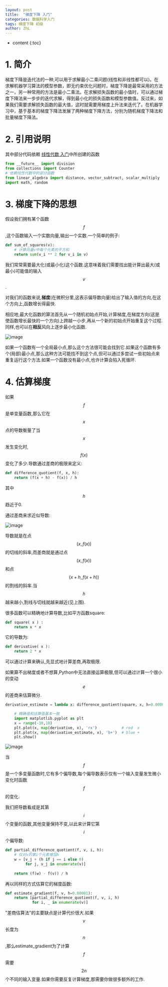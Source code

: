 ```yaml
---
layout: post
title:  "梯度下降 入门"
categories: 数据科学入门
tags: 梯度下降 初级
author: ZhL
---
```


* content
{:toc}

# 1. 简介

梯度下降是迭代法的一种,可以用于求解最小二乘问题(线性和非线性都可以)。在求解机器学习算法的模型参数，即无约束优化问题时，梯度下降是最常采用的方法之一，另一种常用的方法是最小二乘法。在求解损失函数的最小值时，可以通过梯度下降法来一步步的迭代求解，得到最小化的损失函数和模型参数值。反过来，如果我们需要求解损失函数的最大值，这时就需要用梯度上升法来迭代了。在机器学习中，基于基本的梯度下降法发展了两种梯度下降方法，分别为随机梯度下降法和批量梯度下降法。






# 2. 引用说明

其中部分代码依赖
[线性代数 入门](https://liuzhihan027.github.io/2018/08/14/linear_algebra_preliminary/ "线性代数 入门")中所创建的函数

```python
from __future__ import division
from collections import Counter
# 依赖线性代数中的部分函数
from linear_algebra import distance, vector_subtract, scalar_multiply
import math, random
```

# 3. 梯度下降的思想

假设我们拥有某个函数 
$$ f $$
,这个函数输入一个实数向量,输出一个实数.一个简单的例子:

```python
def sum_of_squares(v):
    # 计算向量v中每个元素的平方和
    return sum(v_i ** 2 for v_i in v)
```

我们常常需要最大化(或最小化)这个函数.这意味着我们需要找出能计算出最大(或最小)可能值的输入
$$ v $$
.

对我们的函数来说,**梯度**(在微积分里,这表示偏导数向量)给出了输入值的方向,在这个方向上,函数增长得最快.

相应地,最大化函数的算法首先从一个随机初始点开始,计算梯度,在梯度方向(这是使函数增长最快的一个方向)上跨越一小步,再从一个新的初始点开始重复这个过程.同样,也可以在**相反**风向上逐步最小化函数.

![image](https://github.com/liuzhihan027/liuzhihan027.github.io/raw/master/images-folder/2018-08-29-001.png)

如果一个函数有一个全局最小点,那么这个方法很可能会找到它.如果这个函数有多个(局部)最小点,那么这种方法可能找不到这个点,但可以通过多尝试一些初始点来重复运行这个方法.如果一个函数没有最小点,也许计算会陷入死循环.

# 4. 估算梯度

如果
$$ f $$
是单变量函数,那么它在
$$ x $$
点的导数衡量了当
$$ x $$
发生变化时,
$$ f(x) $$
变化了多少.导数通过差商的极限来定义:

```python
def difference_quotient(f, x, h):
    return (f(x + h) - f(x)) / h
```

其中
$$ h $$
趋近于0.

通过差商来求近似导数:

![image](https://github.com/liuzhihan027/liuzhihan027.github.io/raw/master/images-folder/2018-08-30-001.png)

导数就是在点
$$ (x, f(x)) $$
的切线的斜率,而差商就是通过点
$$ (x, f(x)) $$
和点
$$ (x+h,f(x+h)) $$
的割线的斜率.当
$$ h $$
越来越小,割线与切线就越来越近(见上图).

很多函数可以精确地计算导数,比如平方函数square:

```python
def square( x ) :
    return x * x
```

它的导数为:

```python
def derivative( x ):
    return 2 * x
```

可以通过计算来确认,先显式地计算差商,再取极限.

如果算不出梯度或者不想算,Python中无法直接运算极限,但可以通过计算一个很小的变动
$$ e $$
的差商来估算微分.

```python
derivative_estimate = lambda x: difference_quotient(square, x, h=0.00001)

    # 精确值和估算值基本一致
    import matplotlib.pyplot as plt
    x = range(-10,10)
    plt.plot(x, map(derivative, x), 'rx')           # red  x
    plt.plot(x, map(derivative_estimate, x), 'b+')  # blue +
    plt.show()  
```

![image](https://github.com/liuzhihan027/liuzhihan027.github.io/raw/master/images-folder/2018-08-30-002.png)

当
$$ f $$
是一个多变量函数时,它有多个偏导数,每个偏导数表示仅有一个输入变量发生微小变化时函数
$$ f $$
的变化.

我们把导数看成是其第
$$ i $$
个变量的函数,其他变量保持不变,以此来计算它第
$$ i $$
个偏导数:

```python
def partial_difference_quotient(f, v, i, h):
    # 仅对v的第i个元素增加h
    w = [v_j + (h if j == i else 0)
         for j, v_j in enumerate(v)]
         
    return (f(w) - f(v)) / h
```

再以同样的方式估算它的梯度函数:

```python
def estimate_gradient(f, v, h=0.00001):
    return [partial_difference_quotient(f, v, i, h)
            for i, _ in enumerate(v)] 
```

"差商估算法"的主要缺点是计算代价很大.如果
$$ v $$
长度为
$$ n $$
,那么estimate_gradient为了计算
$$ f $$
需要
$$ 2n $$
个不同的输入变量.如果你需要反复计算梯度,那需要你做很多额外的工作.